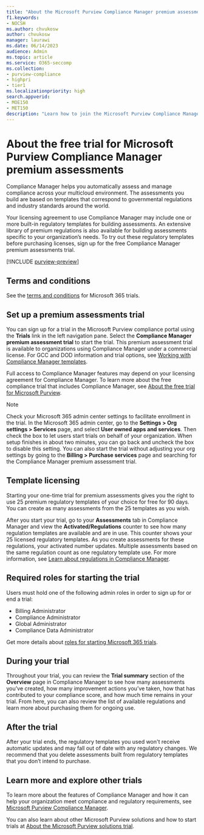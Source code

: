 ```yaml
---
title: "About the Microsoft Purview Compliance Manager premium assessment trial"
f1.keywords:
- NOCSH
ms.author: chvukosw
author: chvukosw
manager: laurawi
ms.date: 06/14/2023
audience: Admin
ms.topic: article
ms.service: O365-seccomp
ms.collection: 
- purview-compliance
- highpri
- tier1
ms.localizationpriority: high
search.appverid: 
- MOE150
- MET150
description: "Learn how to join the Microsoft Purview Compliance Manager premium assessments free trial. Choose from over 300 templates for governmental regulations and industry standards with built-in control mapping to create the right assessments for your organization."
---
```


# About the free trial for Microsoft Purview Compliance Manager premium assessments

Compliance Manager helps you automatically assess and manage compliance across your multicloud environment. The assessments you build are based on templates that correspond to governmental regulations and industry standards around the world.  

Your licensing agreement to use Compliance Manager may include one or more built-in regulatory templates for building assessments. An extensive library of premium regulations is also available for building assessments specific to your organization’s needs. To try out these regulatory templates before purchasing licenses, sign up for the free Compliance Manager premium assessments trial.

[!INCLUDE [purview-preview](../includes/purview-preview.md)]

## Terms and conditions

See the [terms and conditions](/legal/microsoft-365/microsoft-365-trial) for Microsoft 365 trials.

## Set up a premium assessments trial

You can sign up for a trial in the Microsoft Purview compliance portal using the **Trials** link in the left navigation pane. Select the **Compliance Manager premium assessment trial** to start the trial. This premium assessment trial is available to organizations using Compliance Manager under a commercial license. For GCC and DOD information and trial options, see [Working with Compliance Manager templates](compliance-manager-templates.md).

Full access to Compliance Manager features may depend on your licensing agreement for Compliance Manager. To learn more about the free compliance trial that includes Compliance Manager, see [About the free trial for Microsoft Purview](compliance-easy-trials.md).

> [!NOTE]
> Check your Microsoft 365 admin center settings to facilitate enrollment in the trial. In the Microsoft 365 admin center, go to the **Settings > Org settings > Services** page, and select **User owned apps and services**. Then check the box to let users start trials on behalf of your organization. When setup finishes in about two minutes, you can go back and uncheck the box to disable this setting. You can also start the trial without adjusting your org settings by going to the **Billing > Purchase services** page and searching for the Compliance Manager premium assessment trial.

## Template licensing

Starting your one-time trial for premium assessments gives you the right to use 25 premium regulatory templates of your choice for free for 90 days. You can create as many assessments from the 25 templates as you wish.

After you start your trial, go to your **Assessments** tab in Compliance Manager and view the **Activated/Regulations** counter to see how many regulation templates are available and are in use. This counter shows your 25 licensed regulatory templates. As you create assessments for these regulations, your activated number updates. Multiple assessments based on the same regulation count as one regulatory template use. For more information, see [Learn about regulations in Compliance Manager](compliance-manager-templates.md).

## Required roles for starting the trial

Users must hold one of the following admin roles in order to sign up for or end a trial:
- Billing Administrator
- Compliance Administrator
- Global Administrator
- Compliance Data Administrator

Get more details about [roles for starting Microsoft 365 trials](compliance-easy-trials-roles.md).

## During your trial

Throughout your trial, you can review the **Trial summary** section of the **Overview** page in Compliance Manager to see how many assessments you’ve created, how many improvement actions you’ve taken, how that has contributed to your compliance score, and how much time remains in your trial. From here, you can also review the list of available regulations and learn more about purchasing them for ongoing use.

## After the trial

After your trial ends, the regulatory templates you used won't receive automatic updates and may fall out of date with any regulatory changes. We recommend that you delete assessments built from regulatory templates that you don’t intend to purchase.

## Learn more and explore other trials

To learn more about the features of Compliance Manager and how it can help your organization meet compliance and regulatory requirements, see [Microsoft Purview Compliance Manager](compliance-manager.md).  

You can also learn about other Microsoft Purview solutions and how to start trials at [About the Microsoft Purview solutions trial](compliance-easy-trials.md).
